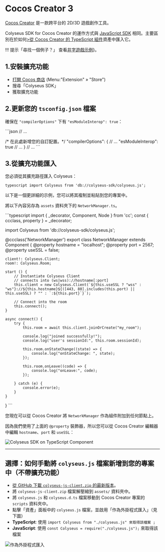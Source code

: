 # Cocos Creator 3 

[Cocos Creator](https://cocos.com/creator) 是一款跨平台的 2D/3D 遊戲創作工具。

Colyseus SDK for Cocos Creator 的運作方式與 [JavaScript SDK](/getting-started/javascript-client/) 相同。主要區別在於如何[>從 Cocos Creator 的 TypeScript 組件](#importing-from-the-extension)資產中匯入它。

!!! 提示「尋找一個例子？」 查看[井字遊戲示例](https://github.com/colyseus/cocos-demo-tictactoe)}。

## 1\.安裝擴充功能

- [打開 Cocos 商店](https://store.cocos.com/app/en/detail/2937/) (Menu:"Extension" » "Store")
- 搜尋「Colyseus SDK」
- 獲取擴充功能

## 2\.更新您的 `tsconfig.json` 檔案

確保在 `"compilerOptions"` 下有 `"esModuleInterop": true`：

\`\`\`json // ...

  /* 在此處新增您的自訂配置。\*/ "compilerOptions": { // ... "esModuleInterop": true // ... } // ... \`\`\`

## 3\.從擴充功能匯入

您必須從其擴充路徑匯入 Colyseus：

```typescript import Colyseus from 'db://colyseus-sdk/colyseus.js'; ```

以下是一個更詳細的示例，您可以將其複制並粘貼到您的專案中。

將以下內容另存為 `assets` 資料夾下的 `NetworkManager.ts`。

\`\`\`typescript import { \_decorator, Component, Node } from 'cc'; const { ccclass, property } = \_decorator;

import Colyseus from 'db://colyseus-sdk/colyseus.js';

@ccclass('NetworkManager') export class NetworkManager extends Component { @property hostname = "localhost"; @property port = 2567; @property useSSL = false;

    client!: Colyseus.Client;
    room!: Colyseus.Room;

    start () {
        // Instantiate Colyseus Client
        // connects into (ws|wss)://hostname[:port]
        this.client = new Colyseus.Client(`${this.useSSL ? "wss" : "ws"}://${this.hostname}${([443, 80].includes(this.port) || this.useSSL) ? "" : `:${this.port}`}`);

        // Connect into the room
        this.connect();
    }

    async connect() { 
        try {
            this.room = await this.client.joinOrCreate("my_room");

            console.log("joined successfully!");
            console.log("user's sessionId:", this.room.sessionId);

            this.room.onStateChange((state) => {
                console.log("onStateChange: ", state);
            });

            this.room.onLeave((code) => {
                console.log("onLeave:", code);
            });

        } catch (e) {
            console.error(e);
        }
    }
} \`\`\`

您現在可以從 Cocos Creator 將 `NetworkManager` 作為組件附加到任何節點上。 

因為我們使用了上面的 `@property` 裝飾器，所以您可以從 Cocos Creator 編輯器中編輯 `hostname`、`port` 和 `useSSL`：

![Colyseus SDK on TypeScript Component](cocos-creator-component.png)


---

## 選擇：如何手動將 `colyseus.js` 檔案新增到您的專案中（不帶擴充功能）

- [從 GitHub 下載 `colyseus-js-client.zip` 的最新版本](https://github.com/colyseus/colyseus.js/releases)。
- 將 `colyseus-js-client.zip` 檔案解壓縮到 `assets/` 資料夾中。
- 將 `colyseus.js` 和 `colyseus.d.ts` 檔案移動到 Cocos Creator 專案的 `scripts` 資料夾中。
- 點擊「資產」面板中的 `colyseus.js` 檔案，並啟用「作為外掛程式匯入」（見下圖）
- **TypeScript**: 使用 `import Colyseus from "./colyseus.js" 來取得該檔案 ;`
- **JavaScript**: 使用 `const Colyseus = require("./colyseus.js");` 來取得該檔案

![作為外掛程式匯入](cocos-creator-import-as-plugin.png)
